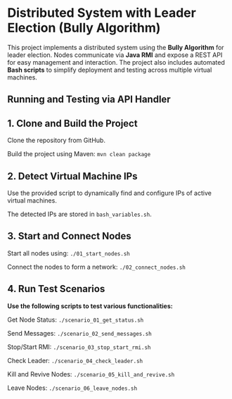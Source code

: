 # Distributed System with Leader Election (Bully Algorithm)

This project implements a distributed system using the **Bully Algorithm** for leader election.
Nodes communicate via **Java RMI** and expose a REST API for easy management and interaction.
The project also includes automated **Bash scripts** to simplify deployment and testing across multiple virtual machines.

## Running and Testing via API Handler

## 1. Clone and Build the Project

Clone the repository from GitHub.

Build the project using Maven:  `mvn clean package`

## 2. Detect Virtual Machine IPs

Use the provided script to dynamically find and configure IPs of active virtual machines.

The detected IPs are stored in `bash_variables.sh`.

## 3. Start and Connect Nodes

Start all nodes using: `./01_start_nodes.sh`

Connect the nodes to form a network: `./02_connect_nodes.sh`

## 4. Run Test Scenarios

**Use the following scripts to test various functionalities:**

Get Node Status: `./scenario_01_get_status.sh`

Send Messages: `./scenario_02_send_messages.sh`

Stop/Start RMI: `./scenario_03_stop_start_rmi.sh`

Check Leader: `./scenario_04_check_leader.sh`

Kill and Revive Nodes: `./scenario_05_kill_and_revive.sh`

Leave Nodes: `./scenario_06_leave_nodes.sh`